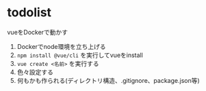 # todolist
vueをDockerで動かす  
1. Dockerでnode環境を立ち上げる
2. `npm install @vue/cli` を実行してvueをinstall
3. `vue create <名前>` を実行する
4. 色々設定する
5. 何もかも作られる(ディレクトリ構造、.gitignore、package.json等)
